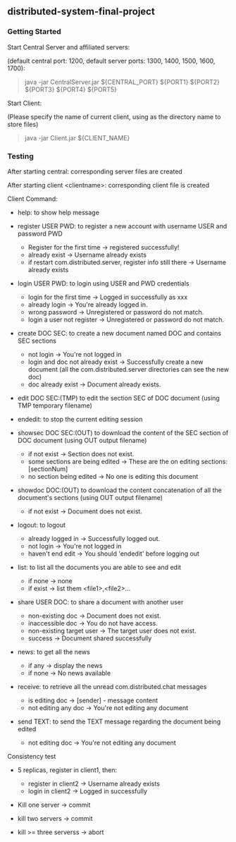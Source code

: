 ## distributed-system-final-project

### Getting Started
Start Central Server and affiliated servers:

(default central port: 1200, default server ports: 1300, 1400, 1500, 1600, 1700):
> java -jar CentralServer.jar ${CENTRAL_PORT} ${PORT1} ${PORT2} ${PORT3} ${PORT4} ${PORT5}

Start Client:

(Please specify the name of current client, using as the directory name to store files)
> java -jar Client.jar ${CLIENT_NAME}

### Testing


After starting central: corresponding server files are created

After starting client \<clientname>: corresponding client file is created



Client Command:

- help: to show help message

- register USER PWD: to register a new account with username USER and password PWD

  - Register for the first time -> registered successfully!
  - already exist -> Username already exists
  - if restart com.distributed.server, register info still there -> Username already exists

- login USER PWD: to login using USER and PWD credentials

  - login for the first time -> Logged in successfully as xxx
  - already login -> You're already logged in.
  - wrong password -> Unregistered or password do not match.
  - login a user not register -> Unregistered or password do not match.

- create DOC SEC: to create a new document named DOC and contains SEC sections

  - not login -> You're not logged in
  - login and doc not already exist -> Successfully create a new document (all the com.distributed.server directories can see the new doc)
  - doc already exist -> Document already exists.

- edit DOC SEC:(TMP) to edit the section SEC of DOC document (using TMP temporary filename)

- endedit: to stop the current editing session

- showsec DOC SEC:(OUT) to download the content of the SEC section of DOC document (using OUT output filename)
    - if not exist -> Section does not exist.
    - some sections are being edited -> These are the on editing sections: [sectionNum]
    - no section being edited -> No one is editing this document
  
- showdoc DOC:(OUT) to download the content concatenation of all the document's sections (using OUT output filename)
    - if not exist -> Document does not exist.

- logout: to logout

    - already logged in -> Successfully logged out.
    - not login -> You're not logged in
    - haven't end edit -> You should 'endedit' before logging out

- list: to list all the documents you are able to see and edit

  - if none -> none
  - if exist -> list them \<file1>,\<file2>...

- share USER DOC: to share a document with another user

  - non-existing doc -> Document does not exist.
  - inaccessible doc -> You do not have access.
  - non-existing target user -> The target user does not exist.
  - success -> Document shared successfully

- news: to get all the news

  - if any -> display the news
  - if none -> No news available

- receive: to retrieve all the unread com.distributed.chat messages
  - is editing doc -> [sender] - message content
  - not editing any doc -> You're not editing any document

- send TEXT: to send the TEXT message regarding the document being edited
  - not editing doc -> You're not editing any document


Consistency test

- 5 replicas, register in client1, then:
  - register in client2 -> Username already exists
  - login in client2 -> Logged in successfully

- Kill one server -> commit
- kill two servers -> commit
- kill >= three serverss -> abort

